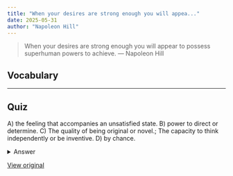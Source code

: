 ```yaml
---
title: "When your desires are strong enough you will appea..."
date: 2025-05-31
author: "Napoleon Hill"
---
```


> When your desires are strong enough you will appear to possess superhuman powers to achieve.
> — Napoleon Hill

## Vocabulary
****  


## Quiz
A) the feeling that accompanies an unsatisfied state.
B) power to direct or determine.
C) The quality of being original or novel.; The capacity to think independently or be inventive.
D) by chance.

<details>
<summary>Answer</summary>
A) the feeling that accompanies an unsatisfied state.
</details>

[View original](https://t.me/c/2696929880/217)

